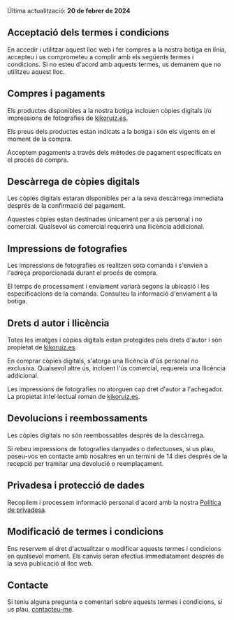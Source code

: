 Última actualització: **20 de febrer de 2024**

## Acceptació dels termes i condicions

En accedir i utilitzar aquest lloc web i fer compres a la nostra botiga en línia, accepteu i us comprometeu a complir amb els següents termes i condicions. Si no esteu d'acord amb aquests termes, us demanem que no utilitzeu aquest lloc.

## Compres i pagaments

Els productes disponibles a la nostra botiga inclouen còpies digitals i/o impressions de fotografies de [kikoruiz.es](/).

Els preus dels productes estan indicats a la botiga i són els vigents en el moment de la compra.

Acceptem pagaments a través dels mètodes de pagament especificats en el procés de compra.

## Descàrrega de còpies digitals

Les còpies digitals estaran disponibles per a la seva descàrrega immediata després de la confirmació del pagament.

Aquestes còpies estan destinades únicament per a ús personal i no comercial. Qualsevol ús comercial requerirà una llicència addicional.

## Impressions de fotografies

Les impressions de fotografies es realitzen sota comanda i s'envien a l'adreça proporcionada durant el procés de compra.

El temps de processament i enviament variarà segons la ubicació i les especificacions de la comanda. Consulteu la informació d'enviament a la botiga.

## Drets d autor i llicència

Totes les imatges i còpies digitals estan protegides pels drets d'autor i són propietat de [kikoruiz.es](/).

En comprar còpies digitals, s'atorga una llicència d'ús personal no exclusiva. Qualsevol altre ús, incloent l'ús comercial, requereix una llicència addicional.

Les impressions de fotografies no atorguen cap dret d'autor a l'achegador. La propietat intel·lectual roman de [kikoruiz.es](/).

## Devolucions i reembossaments

Les còpies digitals no són reembossables després de la descàrrega.

Si rebeu impressions de fotografies danyades o defectuoses, si us plau, poseu-vos en contacte amb nosaltres en un termini de 14 dies després de la recepció per tramitar una devolució o reemplaçament.

## Privadesa i protecció de dades

Recopilem i processem informació personal d'acord amb la nostra [Política de privadesa](/politica-de-privacidad).

## Modificació de termes i condicions

Ens reservem el dret d'actualitzar o modificar aquests termes i condicions en qualsevol moment. Els canvis seran efectius immediatament després de la seva publicació al lloc web.

## Contacte

Si teniu alguna pregunta o comentari sobre aquests termes i condicions, si us plau, [contacteu-me](/#contacto).
